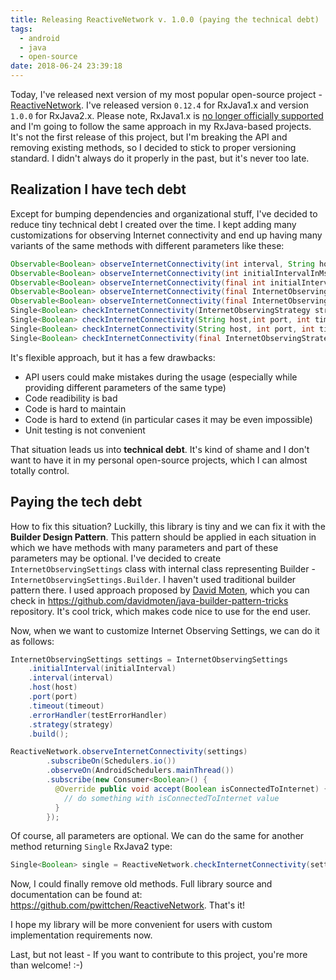 ```yaml
---
title: Releasing ReactiveNetwork v. 1.0.0 (paying the technical debt)
tags:
  - android
  - java
  - open-source
date: 2018-06-24 23:39:18
---
```


Today, I've released next version of my most popular open-source project - [ReactiveNetwork](https://github.com/pwittchen/ReactiveNetwork). I've released version `0.12.4` for RxJava1.x and version `1.0.0` for RxJava2.x. Please note, RxJava1.x is [no longer officially supported](https://github.com/ReactiveX/RxJava/releases/tag/v1.3.8) and I'm going to follow the same approach in my RxJava-based projects. It's not the first release of this project, but I'm breaking the API and removing existing methods, so I decided to stick to proper versioning standard. I didn't always do it properly in the past, but it's never too late.

## Realization I have tech debt

Except for bumping dependencies and organizational stuff, I've decided to reduce tiny technical debt I created over the time. I kept adding many customizations for observing Internet connectivity and end up having many variants of the same methods with different parameters like these:

```java
Observable<Boolean> observeInternetConnectivity(int interval, String host, int port, int timeout)
Observable<Boolean> observeInternetConnectivity(int initialIntervalInMs, int intervalInMs, String host, int port, int timeout)
Observable<Boolean> observeInternetConnectivity(final int initialIntervalInMs, final int intervalInMs, final String host, final int port, final int timeoutInMs, final ErrorHandler errorHandler)
Observable<Boolean> observeInternetConnectivity(final InternetObservingStrategy strategy)
Observable<Boolean> observeInternetConnectivity(final InternetObservingStrategy strategy, final String host)
Single<Boolean> checkInternetConnectivity(InternetObservingStrategy strategy)
Single<Boolean> checkInternetConnectivity(String host,int port, int timeoutInMs)
Single<Boolean> checkInternetConnectivity(String host, int port, int timeoutInMs, ErrorHandler errorHandler)
Single<Boolean> checkInternetConnectivity(final InternetObservingStrategy strategy, final String host)
```

It's flexible approach, but it has a few drawbacks:
- API users could make mistakes during the usage (especially while providing different parameters of the same type)
- Code readibility is bad
- Code is hard to maintain
- Code is hard to extend (in particular cases it may be even impossible)
- Unit testing is not convenient

That situation leads us into **technical debt**. It's kind of shame and I don't want to have it in my personal open-source projects, which I can almost totally control.

## Paying the tech debt

How to fix this situation? Luckilly, this library is tiny and we can fix it with the **Builder Design Pattern**. This pattern should be applied in each situation in which we have methods with many parameters and part of these parameters may be optional. I've decided to create `InternetObservingSettings` class with internal class representing Builder - `InternetObservingSettings.Builder`. I haven't used traditional builder pattern there. I used approach proposed by [David Moten](https://github.com/davidmoten), which you can check in https://github.com/davidmoten/java-builder-pattern-tricks repository. It's cool trick, which makes code nice to use for the end user.

Now, when we want to customize Internet Observing Settings, we can do it as follows:

```java
InternetObservingSettings settings = InternetObservingSettings
    .initialInterval(initialInterval)
    .interval(interval)
    .host(host)
    .port(port)
    .timeout(timeout)
    .errorHandler(testErrorHandler)
    .strategy(strategy)
    .build();

ReactiveNetwork.observeInternetConnectivity(settings)
        .subscribeOn(Schedulers.io())
        .observeOn(AndroidSchedulers.mainThread())
        .subscribe(new Consumer<Boolean>() {
          @Override public void accept(Boolean isConnectedToInternet) {
            // do something with isConnectedToInternet value
          }
        });
```

Of course, all parameters are optional.
We can do the same for another method returning `Single` RxJava2 type:

```java
Single<Boolean> single = ReactiveNetwork.checkInternetConnectivity(settings);
```

Now, I could finally remove old methods.
Full library source and documentation can be found at: https://github.com/pwittchen/ReactiveNetwork.
That's it! 

I hope my library will be more convenient for users with custom implementation requirements now.

Last, but not least - If you want to contribute to this project, you're more than welcome! :-)
